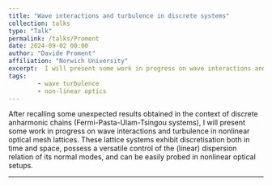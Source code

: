 ```yaml
---
title: "Wave interactions and turbulence in discrete systems"
collection: talks
type: "Talk"
permalink: /talks/Proment
date: 2024-09-02 00:00
author: "Davide Proment" 
affiliation: "Norwich University"
excerpt:  I will present some work in progress on wave interactions and turbulence in nonlinear optical mesh lattices.
tags: 
        - wave turbulence
        - non-linear optics
--- 
```


After recalling some unexpected results obtained in the context of discrete anharmonic chains (Fermi-Pasta-Ulam-Tsingou systems), I will present some work in progress on wave interactions and turbulence in nonlinear optical mesh lattices. These lattice systems exhibit discretisation both in time and space, possess a versatile control of the (linear) dispersion relation of its normal modes, and can be easily probed in nonlinear optical setups.
 
---

